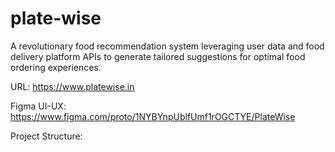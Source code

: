 # plate-wise

A revolutionary food recommendation system leveraging user data and food delivery platform APIs to generate tailored suggestions for optimal food ordering experiences.

URL: https://www.platewise.in

Figma UI-UX: https://www.figma.com/proto/1NYBYnpUblfUmf1rOGCTYE/PlateWise

Project Structure:

<!-- plate-wise/
│
├── backend/
│   ├── src/
│   │   ├── app/
│   │   │   ├── __init__.py
│   │   │   ├── routes/
│   │   │   │   ├── __init__.py
│   │   │   │   ├── user_routes.py
│   │   │   │   └── ... (other routes)
│   │   │   ├── models/
│   │   │   │   ├── __init__.py
│   │   │   │   ├── user.py
│   │   │   │   └── ... (other models)
│   │   │   └── ... (other backend modules)
│   │   ├── config/
│   │   │   ├── __init__.py
│   │   │   ├── database.py
│   │   │   └── ... (other configurations)
│   │   ├── main.py
│   │   └── ... (other backend files)
│   ├── requirements.txt
│   └── ... (other backend folders/files)
│
├── frontend/
│   ├── public/
│   │   └── index.html
│   ├── src/
│   │   ├── components/
│   │   │   ├── App.js
│   │   │   └── ... (other React components)
│   │   ├── pages/
│   │   │   ├── Home.js
│   │   │   └── ... (other React pages)
│   │   ├── services/
│   │   │   ├── api.js
│   │   │   └── ... (other service modules)
│   │   ├── styles/
│   │   │   └── ... (CSS, SASS, etc.)
│   │   ├── App.js
│   │   ├── index.js
│   │   └── ... (other frontend files)
│   ├── package.json
│   ├── yarn.lock (or package-lock.json for npm)
│   └── ... (other frontend folders/files)
│
├── .gitignore
├── README.md
└── ... (other project-level files) -->
